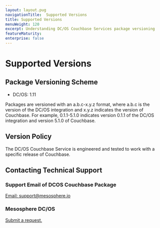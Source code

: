 ```yaml
---
layout: layout.pug
navigationTitle:  Supported Versions
title: Supported Versions
menuWeight: 120
excerpt: Understanding DC/OS Couchbase Services package versioning
featureMaturity:
enterprise: false
---
```


# Supported Versions

## Package Versioning Scheme

- DC/OS: 1.11

Packages are versioned with an a.b.c-x.y.z format, where a.b.c is the version of the DC/OS integration and x.y.z indicates the version of Couchbase. For example, 0.1.1-5.1.0 indicates version 0.1.1 of the DC/OS integration and version 5.1.0 of Couchbase.

## Version Policy

The DC/OS Couchbase Service is engineered and tested to work with a specific release of Couchbase.

## Contacting Technical Support

### Support Email of DCOS Couchbase Package

[Email: support@mesosphere.io](mailto:support@mesosphere.io)

### Mesosphere DC/OS

[Submit a request.](https://support.mesosphere.com/hc/en-us/requests/new)
